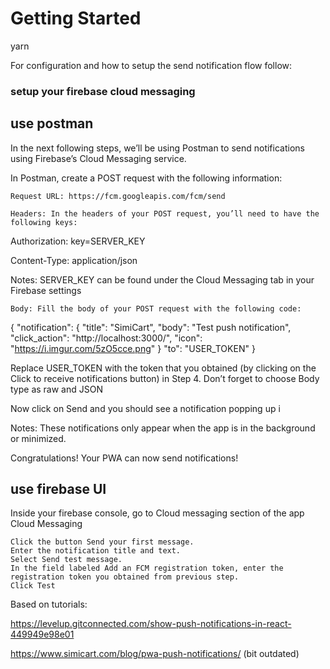 # Getting Started 

yarn

For configuration and how to setup the send notification flow follow:

### setup your firebase cloud messaging

## use postman
In the next following steps, we’ll be using Postman to send notifications using Firebase’s Cloud Messaging service.

In Postman, create a POST request with the following information:

    Request URL: https://fcm.googleapis.com/fcm/send

    Headers: In the headers of your POST request, you’ll need to have the following keys:

Authorization: key=SERVER_KEY

Content-Type: application/json

Notes: SERVER_KEY can be found under the Cloud Messaging tab in your Firebase settings

    Body: Fill the body of your POST request with the following code:

{
    "notification": {
        "title": "SimiCart",
        "body": "Test push notification",
        "click_action": "http://localhost:3000/",
        "icon": "https://i.imgur.com/5zO5cce.png"
    }
    "to": "USER_TOKEN"
}

Replace USER_TOKEN with the token that you obtained (by clicking on the Click to receive notifications button) in Step 4. Don’t forget to choose Body type as raw and JSON

Now click on Send and you should see a notification popping up i

Notes: These notifications only appear when the app is in the background or minimized.

Congratulations! Your PWA can now send notifications!

## use firebase UI

Inside your firebase console, go to Cloud messaging section of the app
Cloud Messaging

    Click the button Send your first message.
    Enter the notification title and text.
    Select Send test message.
    In the field labeled Add an FCM registration token, enter the registration token you obtained from previous step.
    Click Test


Based on tutorials:

https://levelup.gitconnected.com/show-push-notifications-in-react-449949e98e01

https://www.simicart.com/blog/pwa-push-notifications/ (bit outdated)



